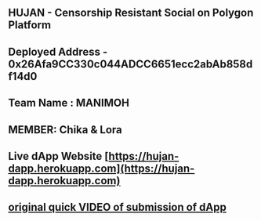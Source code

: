 ## **HUJAN - Censorship Resistant Social on Polygon Platform**
## **Deployed Address - 0x26Afa9CC330c044ADCC6651ecc2abAb858df14d0**
## **Team Name : MANIMOH**
## **MEMBER: Chika & Lora**
## **Live dApp Website [https://hujan-dapp.herokuapp.com](https://hujan-dapp.herokuapp.com)**
## **[original quick VIDEO of submission of dApp](https://youtu.be/AMGCmSqAso4)**

